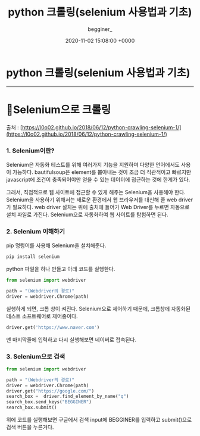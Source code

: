 ﻿---
layout: post
title:  python 크롤링(selenium 사용법과 기초)
date:   2020-11-02 15:08:00 +0000
description:  selenium 사용법과 기초
img: selenium.png
tags: [More]
author: begginer_
---

# python 크롤링(selenium 사용법과 기초)

---

# 🤔Selenium으로 크롤링

출처 : [https://l0o02.github.io/2018/06/12/python-crawling-selenium-1/](https://l0o02.github.io/2018/06/12/python-crawling-selenium-1/)

### 1. Selenium이란?

 Selenium은 자동화 테스트를 위해 여러가지 기능을 지원하며 다양한 언어에서도 사용이 가능하다. bautifulsoup은 element를 뽑아내는 것이 조금 더 직관적이고 빠르지만 javascript에 조건이 충족되어야만 얻을 수 있는 데이터에 접근하는 것에 한계가 있다.

그래서, 직접적으로 웹 사이트에 접근할 수 있게 해주는 Selenium을 사용해야 한다. Selenium을 사용하기 위해서는 새로운 환경에서 웹 브라우저를 대신해 줄 web driver가 필요하다. web driver 설치는 위에 출처에 들어가 Web Driver를 누르면 자동으로 설치 파일로 가진다. Selenium으로 자동화하여 웹 사이트를 탐험하면 된다.

### 2. Selenium 이해하기

pip 명령어를 사용해 Selenium을 설치해준다.

```python
pip install selenium
```

python 파일을 하나 만들고 아래 코드를 실행한다.

```python
from selenium import webdriver

path = "(Webdriver의 경로)"
driver = webdriver.Chrome(path)
```

실행하게 되면, 크롬 창이 켜진다. Selenium으로 제어하기 때문에, 크롬창에 자동화된 테스트 소프트웨어로 제어중이다.

```python
driver.get('https://www.naver.com')
```

맨 마지막줄에 입력하고 다시 실행해보면 네이버로 접속된다.

### 3. Selenium으로 검색

```python
from selenium import webdriver

path = "(Webdriver의 경로)"
driver = webdriver.Chrome(path)
driver.get("https://google.com/")
search_box =  driver.find_element_by_name("q")
search_box.send_keys("BEGGINER")
search_box.submit()
```

 위에 코드를 실행해보면 구글에서 검색 input에 BEGGINER를 입력하고 submit()으로 검색 버튼을 누른거다.